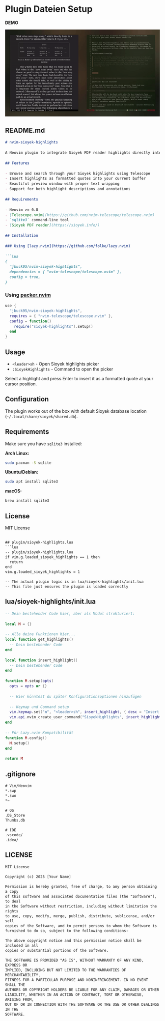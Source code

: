 # Plugin Dateien Setup

**DEMO**

![Demo](sh.gif)


## README.md
```markdown
# nvim-sioyek-highlights

A Neovim plugin to integrate Sioyek PDF reader highlights directly into your editor.

## Features

- Browse and search through your Sioyek highlights using Telescope
- Insert highlights as formatted quotes into your current buffer
- Beautiful preview window with proper text wrapping
- Support for both highlight descriptions and annotations

## Requirements

- Neovim >= 0.8
- [Telescope.nvim](https://github.com/nvim-telescope/telescope.nvim)
- `sqlite3` command-line tool
- [Sioyek PDF reader](https://sioyek.info/)

## Installation

### Using [lazy.nvim](https://github.com/folke/lazy.nvim)

```lua
{
  "jbuck95/nvim-sioyek-highlights",
  dependencies = { "nvim-telescope/telescope.nvim" },
  config = true,
}
```

### Using [packer.nvim](https://github.com/wbthomason/packer.nvim)

```lua
use {
  "jbuck95/nvim-sioyek-highlights",
  requires = { "nvim-telescope/telescope.nvim" },
  config = function()
    require("sioyek-highlights").setup()
  end
}
```

## Usage

- `<leader>sh` - Open Sioyek highlights picker
- `:SioyekHighlights` - Command to open the picker

Select a highlight and press Enter to insert it as a formatted quote at your cursor position.

## Configuration

The plugin works out of the box with default Sioyek database location (`~/.local/share/sioyek/shared.db`).

## Requirements

Make sure you have `sqlite3` installed:

**Arch Linux:**
```bash
sudo pacman -S sqlite
```

**Ubuntu/Debian:**
```bash
sudo apt install sqlite3
```

**macOS:**
```bash
brew install sqlite3
```

## License

MIT License
```

## plugin/sioyek-highlights.lua
```lua
-- plugin/sioyek-highlights.lua
if vim.g.loaded_sioyek_highlights == 1 then
  return
end
vim.g.loaded_sioyek_highlights = 1

-- The actual plugin logic is in lua/sioyek-highlights/init.lua
-- This file just ensures the plugin is loaded correctly
```

## lua/sioyek-highlights/init.lua
```lua
-- Dein bestehender Code hier, aber als Modul strukturiert:

local M = {}

-- Alle deine Funktionen hier...
local function get_highlights()
  -- Dein bestehender Code
end

local function insert_highlight()
  -- Dein bestehender Code
end

function M.setup(opts)
  opts = opts or {}
  
  -- Hier könntest du später Konfigurationsoptionen hinzufügen
  
  -- Keymap und Command setup
  vim.keymap.set("n", "<leader>sh", insert_highlight, { desc = "Insert Sioyek Highlight" })
  vim.api.nvim_create_user_command("SioyekHighlights", insert_highlight, {})
end

-- Für Lazy.nvim Kompatibilität
function M.config()
  M.setup()
end

return M
```

## .gitignore
```gitignore
# Vim/Neovim
*.swp
*.swo
*~

# OS
.DS_Store
Thumbs.db

# IDE
.vscode/
.idea/
```

## LICENSE
```
MIT License

Copyright (c) 2025 [Your Name]

Permission is hereby granted, free of charge, to any person obtaining a copy
of this software and associated documentation files (the "Software"), to deal
in the Software without restriction, including without limitation the rights
to use, copy, modify, merge, publish, distribute, sublicense, and/or sell
copies of the Software, and to permit persons to whom the Software is
furnished to do so, subject to the following conditions:

The above copyright notice and this permission notice shall be included in all
copies or substantial portions of the Software.

THE SOFTWARE IS PROVIDED "AS IS", WITHOUT WARRANTY OF ANY KIND, EXPRESS OR
IMPLIED, INCLUDING BUT NOT LIMITED TO THE WARRANTIES OF MERCHANTABILITY,
FITNESS FOR A PARTICULAR PURPOSE AND NONINFRINGEMENT. IN NO EVENT SHALL THE
AUTHORS OR COPYRIGHT HOLDERS BE LIABLE FOR ANY CLAIM, DAMAGES OR OTHER
LIABILITY, WHETHER IN AN ACTION OF CONTRACT, TORT OR OTHERWISE, ARISING FROM,
OUT OF OR IN CONNECTION WITH THE SOFTWARE OR THE USE OR OTHER DEALINGS IN THE
SOFTWARE.
```
